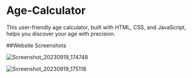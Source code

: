 # Age-Calculator
This user-friendly age calculator, built with HTML, CSS, and JavaScript, helps you discover your age with precision. 

##Website Screenshots

![Screenshot_20230919_174748](https://github.com/nayera540/Age-Calculator/assets/69148381/bc04b51d-b8ad-4ca1-ab33-0cccaf2993f6)

![Screenshot_20230919_175118](https://github.com/nayera540/Age-Calculator/assets/69148381/67aa9f0c-2cac-4904-823d-e9e49d7fb2d6)
